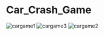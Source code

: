 # Car_Crash_Game
![cargame1](https://user-images.githubusercontent.com/96506461/191464744-a23e67a5-ad9e-48d5-b759-5210cf796f67.JPG)
![cargame3](https://user-images.githubusercontent.com/96506461/191464806-8b746d11-012a-4e7d-9560-ad09b5221d1e.JPG)
![cargame2](https://user-images.githubusercontent.com/96506461/191464870-b2f3e9ea-c4a2-44a4-b13e-d05ada57c295.JPG)
